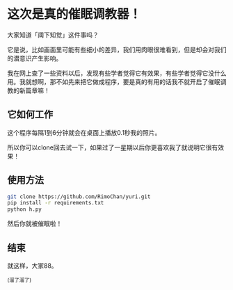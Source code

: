 # 这次是真的催眠调教器！

大家知道「阈下知觉」这件事吗？

它是说，比如画面里可能有些细小的差异，我们用肉眼很难看到，但是却会对我们的潜意识产生影响。

我在网上查了一些资料以后，发现有些学者觉得它有效果，有些学者觉得它没什么用。我就想啊，那不如先来把它做成程序，要是真的有用的话我不就开启了催眠调教的新篇章嘛！


## 它如何工作

这个程序每隔1到6分钟就会在桌面上播放0.1秒我的照片。

所以你可以clone回去试一下，如果过了一星期以后你更喜欢我了就说明它很有效果！


## 使用方法

```sh
git clone https://github.com/RimoChan/yuri.git
pip install -r requirements.txt
python h.py
```

然后你就被催眠啦！


## 结束

就这样，大家88。

<sub>(溜了溜了)</sub>
